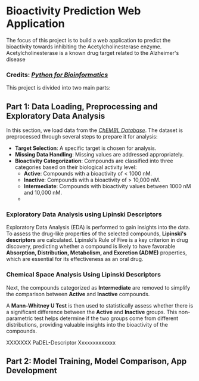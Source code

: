 # Bioactivity Prediction Web Application

The focus of this project is to build a web application to predict the bioactivity towards inhibiting the Acetylcholinesterase enzyme.
Acetylcholinesterase is a known drug target related to the Alzheimer's disease

### Credits: [*Python for Bioinformatics*](https://www.youtube.com/watch?v=jBlTQjcKuaY&t=52s)
This project is divided into two main parts:

## Part 1: Data Loading, Preprocessing and Exploratory Data Analysis

In this section, we load data from the [*ChEMBL Database*](https://www.ebi.ac.uk/chembl/). The dataset is preprocessed through several steps to prepare it for analysis:

- **Target Selection**: A specific target is chosen for analysis.
- **Missing Data Handling**: Missing values are addressed appropriately.
- **Bioactivity Categorization**: Compounds are classified into three categories based on their biological activity level:
  - **Active**: Compounds with a bioactivity of < 1000 nM.
  - **Inactive**: Compounds with a bioactivity of > 10,000 nM.
  - **Intermediate**: Compounds with bioactivity values between 1000 nM and 10,000 nM.
  - 
### Exploratory Data Analysis using Lipinski Descriptors
Exploratory Data Analysis (EDA) is performed to gain insights into the data. To assess the drug-like properties of the selected compounds, **Lipinski's descriptors** are calculated. Lipinski’s Rule of Five is a key criterion in drug discovery, predicting whether a compound is likely to have favorable **Absorption, Distribution, Metabolism, and Excretion (ADME)** properties, which are essential for its effectiveness as an oral drug.

### Chemical Space Analysis Using Lipinski Descriptors

Next, the compounds categorized as **Intermediate** are removed to simplify the comparison between **Active** and **Inactive** compounds.

A **Mann-Whitney U Test** is then used to statistically assess whether there is a significant difference between the **Active** and **Inactive** groups. This non-parametric test helps determine if the two groups come from different distributions, providing valuable insights into the bioactivity of the compounds.

XXXXXXX PaDEL-Descriptor Xxxxxxxxxxxxx

## Part 2: Model Training, Model Comparison, App Development
